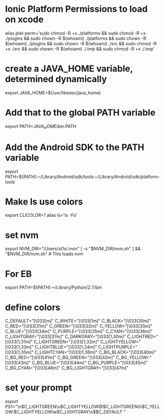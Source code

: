 # Ionic Platform Permissions to load on xcode
alias plat-perm='sudo chmod -R +x ./platforms && sudo chmod -R +x ./plugins && sudo chown -R $(whoami) ./platforms && sudo chown -R $(whoami) ./plugins && sudo chown -R $(whoami) ./src && sudo chmod -R +x ./src && sudo chown -R $(whoami) ./.tmp && sudo chmod -R +x ./.tmp'

# create a JAVA_HOME variable, determined dynamically
export JAVA_HOME=$(/usr/libexec/java_home)

# Add that to the global PATH variable
export PATH=${JAVA_HOME}/bin:$PATH

# Add the Android SDK to the PATH variable
export PATH=${PATH}:~/Library/Android/sdk/tools:~/Library/Android/sdk/platform-tools

# Make ls use colors
export CLICOLOR=1
alias ls='ls -Fa'

# set nvm
export NVM_DIR="/Users/st1s/.nvm"
[ -s "$NVM_DIR/nvm.sh" ] && . "$NVM_DIR/nvm.sh"  # This loads nvm

# For EB
export PATH=${PATH}:~/Library/Python/2.7/bin

# define colors
C_DEFAULT="\[\033[m\]"
C_WHITE="\[\033[1m\]"
C_BLACK="\[\033[30m\]"
C_RED="\[\033[31m\]"
C_GREEN="\[\033[32m\]"
C_YELLOW="\[\033[33m\]"
C_BLUE="\[\033[34m\]"
C_PURPLE="\[\033[35m\]"
C_CYAN="\[\033[36m\]"
C_LIGHTGRAY="\[\033[37m\]"
C_DARKGRAY="\[\033[1;30m\]"
C_LIGHTRED="\[\033[1;31m\]"
C_LIGHTGREEN="\[\033[1;32m\]"
C_LIGHTYELLOW="\[\033[1;33m\]"
C_LIGHTBLUE="\[\033[1;34m\]"
C_LIGHTPURPLE="\[\033[1;35m\]"
C_LIGHTCYAN="\[\033[1;36m\]"
C_BG_BLACK="\[\033[40m\]"
C_BG_RED="\[\033[41m\]"
C_BG_GREEN="\[\033[42m\]"
C_BG_YELLOW="\[\033[43m\]"
C_BG_BLUE="\[\033[44m\]"
C_BG_PURPLE="\[\033[45m\]"
C_BG_CYAN="\[\033[46m\]"
C_BG_LIGHTGRAY="\[\033[47m\]"

# set your prompt
export PS1="\n$C_LIGHTGREEN\u$C_LIGHTYELLOW@$C_LIGHTGREEN\h$C_YELLOW:$C_LIGHTYELLOW\w$C_LIGHTGRAY\n\$$C_DEFAULT "
